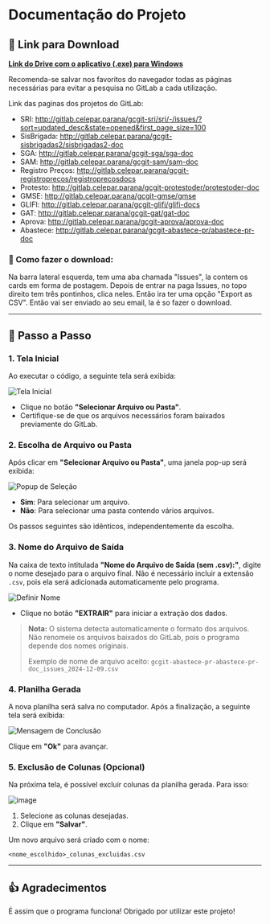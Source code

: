 # Documentação do Projeto

## 🔗 Link para Download
**[Link do Drive com o aplicativo (.exe) para Windows](https://drive.google.com/file/d/1ZF_Qdv_TLw89A2aaivcYV4zb1snhYeCv/view?usp=sharing)**

Recomenda-se salvar nos favoritos do navegador todas as páginas necessárias para evitar a pesquisa no GitLab a cada utilização.

Link das paginas dos projetos do GitLab:
- SRI: http://gitlab.celepar.parana/gcgit-sri/sri/-/issues/?sort=updated_desc&state=opened&first_page_size=100
- SisBrigada: http://gitlab.celepar.parana/gcgit-sisbrigadas2/sisbrigadas2-doc
- SGA: http://gitlab.celepar.parana/gcgit-sga/sga-doc
- SAM: http://gitlab.celepar.parana/gcgit-sam/sam-doc
- Registro Preços: http://gitlab.celepar.parana/gcgit-registroprecos/registroprecosdocs
- Protesto: http://gitlab.celepar.parana/gcgit-protestoder/protestoder-doc
- GMSE: http://gitlab.celepar.parana/gcgit-gmse/gmse
- GLIFI: http://gitlab.celepar.parana/gcgit-glifi/glifi-docs
- GAT: http://gitlab.celepar.parana/gcgit-gat/gat-doc
- Aprova: http://gitlab.celepar.parana/gcgit-aprova/aprova-doc
- Abastece: http://gitlab.celepar.parana/gcgit-abastece-pr/abastece-pr-doc


### 🔎 Como fazer o download:
Na barra lateral esquerda, tem uma aba chamada "Issues", la contem os cards em forma de postagem. Depois de entrar na paga Issues, no topo direito tem três pontinhos, clica neles. Então ira ter uma opção "Export as CSV". Então vai ser enviado ao seu email, la é so fazer o download.

---

## 🔄 Passo a Passo

### 1. Tela Inicial
Ao executar o código, a seguinte tela será exibida:

![Tela Inicial](https://github.com/user-attachments/assets/3f954d8d-d335-4018-927f-07c8f8e9e000)

- Clique no botão **"Selecionar Arquivo ou Pasta"**.
- Certifique-se de que os arquivos necessários foram baixados previamente do GitLab.

### 2. Escolha de Arquivo ou Pasta

Após clicar em **"Selecionar Arquivo ou Pasta"**, uma janela pop-up será exibida:

![Popup de Seleção](https://github.com/user-attachments/assets/3a3da24f-5010-4baf-80c7-8ffa2aa4a898)

- **Sim**: Para selecionar um arquivo.
- **Não**: Para selecionar uma pasta contendo vários arquivos.

Os passos seguintes são idênticos, independentemente da escolha.

### 3. Nome do Arquivo de Saída

Na caixa de texto intitulada **"Nome do Arquivo de Saída (sem .csv):"**, digite o nome desejado para o arquivo final. Não é necessário incluir a extensão `.csv`, pois ela será adicionada automaticamente pelo programa.

![Definir Nome](https://github.com/user-attachments/assets/162de67b-7c15-47d1-96b9-2caec94d0645)

- Clique no botão **"EXTRAIR"** para iniciar a extração dos dados.

> **Nota:** O sistema detecta automaticamente o formato dos arquivos. Não renomeie os arquivos baixados do GitLab, pois o programa depende dos nomes originais.
>
> Exemplo de nome de arquivo aceito: `gcgit-abastece-pr-abastece-pr-doc_issues_2024-12-09.csv`

### 4. Planilha Gerada

A nova planilha será salva no computador. Após a finalização, a seguinte tela será exibida:

![Mensagem de Conclusão](https://github.com/user-attachments/assets/02515b34-6d94-47d7-bb52-3ead8a3c6d2f)

Clique em **"Ok"** para avançar.

### 5. Exclusão de Colunas (Opcional)

Na próxima tela, é possível excluir colunas da planilha gerada. Para isso:

![image](https://github.com/user-attachments/assets/293cd070-3e8d-41a4-8fca-8226b3a480bb)

1. Selecione as colunas desejadas.
2. Clique em **"Salvar"**.

Um novo arquivo será criado com o nome:

`<nome_escolhido>_colunas_excluidas.csv`

---

## 👍 Agradecimentos

É assim que o programa funciona! Obrigado por utilizar este projeto!

